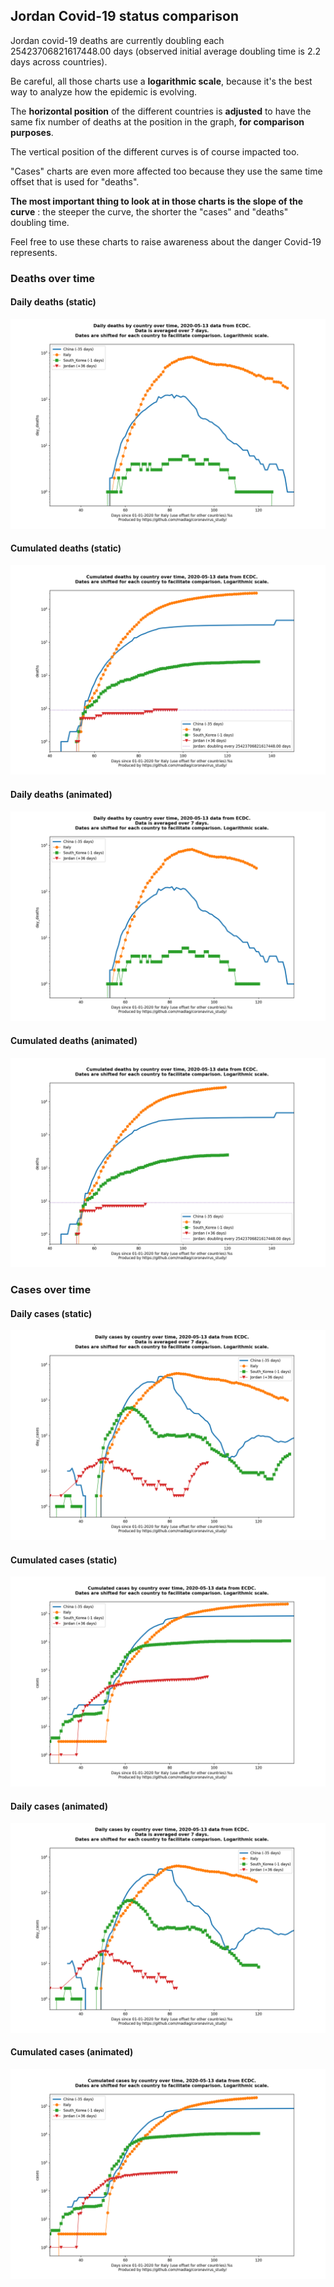 ## Jordan Covid-19 status comparison 

Jordan covid-19 deaths are currently doubling each 25423706821617448.00 days (observed initial average doubling time is 2.2 days across countries).



Be careful, all those charts use a **logarithmic scale**, because it's the best way to analyze how the epidemic is evolving.
 
The **horizontal position** of the different countries is **adjusted** to have the same fix number of deaths at the position in the graph, **for comparison purposes**.

The vertical position of the different curves is of course impacted too.

"Cases" charts are even more affected too because they use the same time offset that is used for "deaths".

**The most important thing to look at in those charts is the slope of the curve** : the steeper the curve, the shorter the "cases" and "deaths" doubling time.

Feel free to use these charts to raise awareness about the danger Covid-19 represents. 


 
### Deaths over time
 
#### Daily deaths (static)
![Jordan covid-19 daily deaths static chart](https://raw.githubusercontent.com/madlag/coronavirus_study/master/notebooks/graphs/2020-05-13/countries/Jordan/2020-05-13_Jordan_day_deaths.png "Jordan covid-19 day_deaths static chart")   
 
#### Cumulated deaths (static)
![Jordan covid-19 cumulated deaths static chart](https://raw.githubusercontent.com/madlag/coronavirus_study/master/notebooks/graphs/2020-05-13/countries/Jordan/2020-05-13_Jordan_deaths.png "Jordan covid-19 deaths static chart")   
 
#### Daily deaths (animated)
![Jordan covid-19 daily deaths animated chart](https://raw.githubusercontent.com/madlag/coronavirus_study/master/notebooks/graphs/2020-05-13/countries/Jordan/2020-05-13_Jordan_day_deaths.gif "Jordan covid-19 day_deaths animated chart")   
 
#### Cumulated deaths (animated)
![Jordan covid-19 cumulated deaths animated chart](https://raw.githubusercontent.com/madlag/coronavirus_study/master/notebooks/graphs/2020-05-13/countries/Jordan/2020-05-13_Jordan_deaths.gif "Jordan covid-19 deaths animated chart")   

 
### Cases over time
 
#### Daily cases (static)
![Jordan covid-19 daily cases static chart](https://raw.githubusercontent.com/madlag/coronavirus_study/master/notebooks/graphs/2020-05-13/countries/Jordan/2020-05-13_Jordan_day_cases.png "Jordan covid-19 day_cases static chart")   
 
#### Cumulated cases (static)
![Jordan covid-19 cumulated cases static chart](https://raw.githubusercontent.com/madlag/coronavirus_study/master/notebooks/graphs/2020-05-13/countries/Jordan/2020-05-13_Jordan_cases.png "Jordan covid-19 cases static chart")   
 
#### Daily cases (animated)
![Jordan covid-19 daily cases animated chart](https://raw.githubusercontent.com/madlag/coronavirus_study/master/notebooks/graphs/2020-05-13/countries/Jordan/2020-05-13_Jordan_day_cases.gif "Jordan covid-19 day_cases animated chart")   
 
#### Cumulated cases (animated)
![Jordan covid-19 cumulated cases animated chart](https://raw.githubusercontent.com/madlag/coronavirus_study/master/notebooks/graphs/2020-05-13/countries/Jordan/2020-05-13_Jordan_cases.gif "Jordan covid-19 cases animated chart")   

